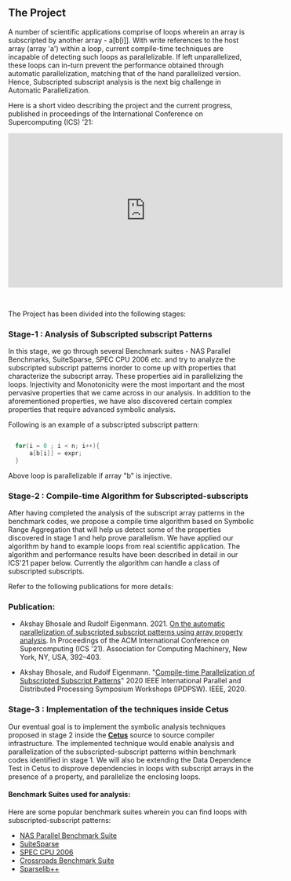 

## The Project

A number of scientific applications comprise of loops wherein an array is subscripted by another array - a[b[i]]. With write references to the host array (array 'a') within a loop, current compile-time techniques are incapable of detecting such loops as parallelizable. If left unparallelized, these loops can in-turn prevent the performance obtained through automatic parallelization, matching that of the hand parallelized version. Hence, Subscripted subscript analysis is the next big challenge in Automatic Parallelization. 

Here is a short video describing the project and the current progress, published in proceedings of the International Conference on Supercomputing (ICS) '21:

<html>
<body>

<iframe width="560" height="315" src="https://www.youtube.com/embed/eG6lrRdyNtM" frameborder="0" allow="accelerometer; autoplay; encrypted-media; gyroscope; picture-in-picture" allowfullscreen></iframe>

</body>
</html>
<p>&nbsp;</p>


The Project has been divided into the following stages:

### Stage-1 : Analysis of Subscripted subscript Patterns

In this stage, we go through several Benchmark suites - NAS Parallel Benchmarks, SuiteSparse, SPEC CPU 2006 etc. and try to analyze the subscripted subscript patterns inorder to come up with properties that characterize the subscript array. These properties aid in parallelizing the loops. Injectivity and Monotonicity were the most important and the most pervasive properties that we came across in our analysis. In addition to the aforementioned properties, we have also discovered certain complex properties that require advanced symbolic analysis.

Following is an example of a subscripted subscript pattern:

```C

  for(i = 0 ; i < n; i++){
      a[b[i]] = expr;
  }

```
Above loop is parallelizable if array "b" is injective.

### Stage-2 : Compile-time Algorithm for Subscripted-subscripts

After having completed the analysis of the subscript array patterns in the benchmark codes, we propose a compile time algorithm based on Symbolic Range Aggregation that will help us detect some of the properties discovered in stage 1 and help prove parallelism. We have applied our algorithm by hand to example loops from real scientific application. The algorithm and performance results have been described in detail in our ICS'21 paper below. Currently the algorithm can handle a class of subscripted
subscripts.

Refer to the following publications for more details:

### Publication:
* Akshay Bhosale and Rudolf Eigenmann. 2021. [On the automatic parallelization of subscripted subscript patterns using array property analysis](https://dl.acm.org/doi/10.1145/3447818.3460424). In Proceedings of the ACM International Conference on Supercomputing (ICS '21). Association for Computing Machinery, New York, NY, USA, 392–403. 

* Akshay Bhosale, and Rudolf Eigenmann. "[Compile-time Parallelization of Subscripted Subscript Patterns](https://ieeexplore.ieee.org/abstract/document/9150392?casa_token=t0g4f4I0ce0AAAAA:qM6cBc5kn9EEtWBCc-BJKqLzxdfFv-B48LH4v_oJZ0ikzHyl9sQm6nI7S8pkTREOHxNJn5Sgyw)" 2020 IEEE International Parallel and Distributed Processing Symposium   Workshops (IPDPSW). IEEE, 2020.

### Stage-3 : Implementation of the techniques inside Cetus

Our eventual goal is to implement the symbolic analysis techniques proposed in stage 2 inside the [**Cetus**](https://engineering.purdue.edu/Cetus/) source to source compiler infrastructure. The implemented technique would enable analysis and parallelization of the subscripted-subscript patterns within benchmark codes identified in stage 1. We will
also be extending the Data Dependence Test in Cetus to disprove dependencies in loops with subscript arrays in the presence of a property, and parallelize the enclosing loops.

#### Benchmark Suites used for analysis:

Here are some popular benchmark suites wherein you can find loops with subscripted-subscript patterns:

* [NAS Parallel Benchmark Suite](https://www.nas.nasa.gov/publications/npb.html)
* [SuiteSparse](http://faculty.cse.tamu.edu/davis/suitesparse.html)
* [SPEC CPU 2006](https://www.spec.org/cpu2006/)
* [Crossroads Benchmark Suite](https://www.lanl.gov/projects/crossroads/benchmarks-performance-analysis.php)
* [Sparselib++](https://math.nist.gov/sparselib++/)




